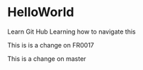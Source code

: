# HelloWorld
Learn Git Hub
Learning how to navigate this

This is is a change on FR0017

This is a change on master

